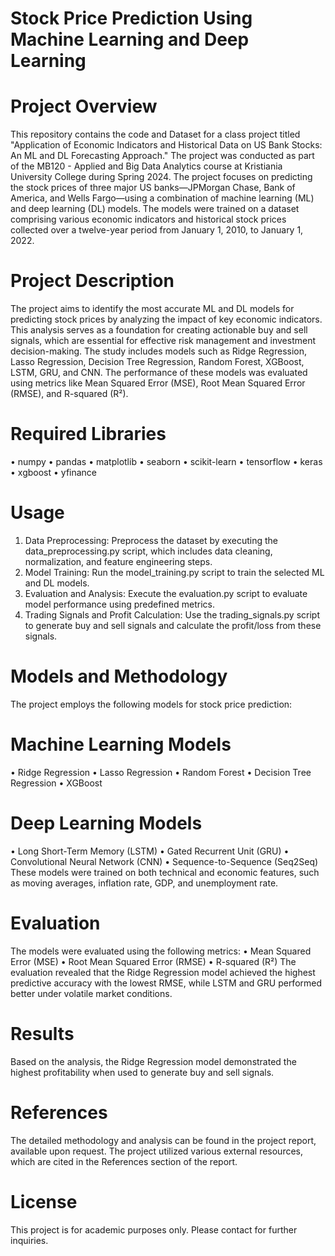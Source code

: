 # Stock Price Prediction Using Machine Learning and Deep Learning
# Project Overview
This repository contains the code and Dataset for a class project titled "Application of Economic Indicators and Historical Data on US Bank Stocks: An ML and DL Forecasting Approach." The project was conducted as part of the MB120 - Applied and Big Data Analytics course at Kristiania University College during Spring 2024.
The project focuses on predicting the stock prices of three major US banks—JPMorgan Chase, Bank of America, and Wells Fargo—using a combination of machine learning (ML) and deep learning (DL) models. The models were trained on a dataset comprising various economic indicators and historical stock prices collected over a twelve-year period from January 1, 2010, to January 1, 2022.
# Project Description
The project aims to identify the most accurate ML and DL models for predicting stock prices by analyzing the impact of key economic indicators. This analysis serves as a foundation for creating actionable buy and sell signals, which are essential for effective risk management and investment decision-making.
The study includes models such as Ridge Regression, Lasso Regression, Decision Tree Regression, Random Forest, XGBoost, LSTM, GRU, and CNN. The performance of these models was evaluated using metrics like Mean Squared Error (MSE), Root Mean Squared Error (RMSE), and R-squared (R²).
# Required Libraries
•	numpy
•	pandas
•	matplotlib
•	seaborn
•	scikit-learn
•	tensorflow
•	keras
•	xgboost
•	yfinance
# Usage
1.	Data Preprocessing: Preprocess the dataset by executing the data_preprocessing.py script, which includes data cleaning, normalization, and feature engineering steps.
2.	Model Training: Run the model_training.py script to train the selected ML and DL models.
3.	Evaluation and Analysis: Execute the evaluation.py script to evaluate model performance using predefined metrics.
4.	Trading Signals and Profit Calculation: Use the trading_signals.py script to generate buy and sell signals and calculate the profit/loss from these signals.
# Models and Methodology
The project employs the following models for stock price prediction:
# Machine Learning Models
•	Ridge Regression
•	Lasso Regression
•	Random Forest
•	Decision Tree Regression
•	XGBoost
# Deep Learning Models
•	Long Short-Term Memory (LSTM)
•	Gated Recurrent Unit (GRU)
•	Convolutional Neural Network (CNN)
•	Sequence-to-Sequence (Seq2Seq)
These models were trained on both technical and economic features, such as moving averages, inflation rate, GDP, and unemployment rate.
# Evaluation
The models were evaluated using the following metrics:
•	Mean Squared Error (MSE)
•	Root Mean Squared Error (RMSE)
•	R-squared (R²)
The evaluation revealed that the Ridge Regression model achieved the highest predictive accuracy with the lowest RMSE, while LSTM and GRU performed better under volatile market conditions.
# Results
Based on the analysis, the Ridge Regression model demonstrated the highest profitability when used to generate buy and sell signals. 
# References
The detailed methodology and analysis can be found in the project report, available upon request. The project utilized various external resources, which are cited in the References section of the report.
# License
This project is for academic purposes only. Please contact for further inquiries.

